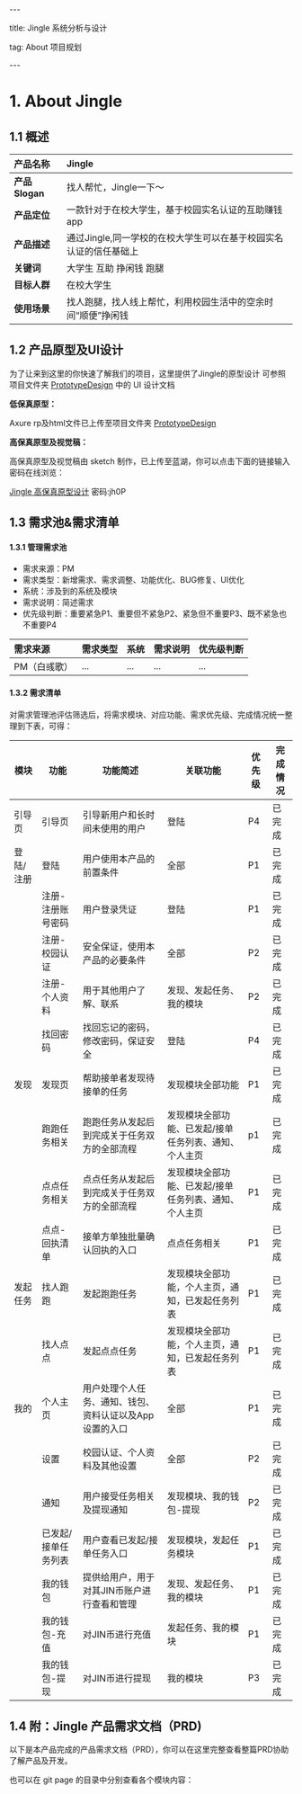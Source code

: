 \---

title: Jingle 系统分析与设计

tag: About 项目规划

\---



# 1. About Jingle

## 1.1 概述

| **产品名称**   | Jingle                                                       |
| :------------- | :----------------------------------------------------------- |
| **产品Slogan** | 找人帮忙，Jingle一下～                                       |
| **产品定位**   | 一款针对于在校大学生，基于校园实名认证的互助赚钱app          |
| **产品描述**   | 通过Jingle,同一学校的在校大学生可以在基于校园实名认证的信任基础上 |
| **关键词**     | 大学生 互助 挣闲钱 跑腿                                      |
| **目标人群**   | 在校大学生                                                   |
| **使用场景**   | 找人跑腿，找人线上帮忙，利用校园生活中的空余时间“顺便”挣闲钱 |



## 1.2 产品原型及UI设计

为了让来到这里的你快速了解我们的项目，这里提供了Jingle的原型设计
可参照项目文件夹 [PrototypeDesign](https://github.com/systemanalyse/raiseMoney/tree/master/PrototypeDesign) 中的 UI 设计文档

**低保真原型：**

Axure rp及html文件已上传至项目文件夹 [PrototypeDesign](https://github.com/systemanalyse/raiseMoney/tree/master/PrototypeDesign) 

**高保真原型及视觉稿：**

高保真原型及视觉稿由 sketch 制作，已上传至蓝湖，你可以点击下面的链接输入密码在线浏览：

[Jingle 高保真原型设计](https://lanhuapp.com/url/RFtA5 )  密码:jh0P



## 1.3 需求池&需求清单

#### 1.3.1 管理需求池

- 需求来源：PM
- 需求类型：新增需求、需求调整、功能优化、BUG修复、UI优化
- 系统：涉及到的系统及模块
- 需求说明：简述需求
- 优先级判断：重要紧急P1、重要但不紧急P2、紧急但不重要P3、既不紧急也不重要P4

| 需求来源     | 需求类型 | 系统 | 需求说明 | 优先级判断 |
| :----------- | :------- | :--- | :------- | :--------- |
| PM（白彧歌） | ...      | ...  | ...      | ...        |

#### 1.3.2 需求清单

对需求管理池评估筛选后，将需求模块、对应功能、需求优先级、完成情况统一整理到下表，可得：

| 模块      | 功能                | 功能简述                                                | 关联功能                                              | 优先级 | 完成情况 |
| --------- | ------------------- | ------------------------------------------------------- | ----------------------------------------------------- | ------ | -------- |
| 引导页    | 引导页              | 引导新用户和长时间未使用的用户                          | 登陆                                                  | P4     | 已完成   |
| 登陆/注册 | 登陆                | 用户使用本产品的前置条件                                | 全部                                                  | P1     | 已完成   |
|           | 注册-注册账号密码   | 用户登录凭证                                            | 登陆                                                  | P1     | 已完成   |
|           | 注册-校园认证       | 安全保证，使用本产品的必要条件                          | 全部                                                  | P2     | 已完成   |
|           | 注册-个人资料       | 用于其他用户了解、联系                                  | 发现、发起任务、我的模块                              | P2     | 已完成   |
|           | 找回密码            | 找回忘记的密码，修改密码，保证安全                      | 登陆                                                  | P4     | 已完成   |
| 发现      | 发现页              | 帮助接单者发现待接单的任务                              | 发现模块全部功能                                      | P1     | 已完成   |
|           | 跑跑任务相关        | 跑跑任务从发起后到完成关于任务双方的全部流程            | 发现模块全部功能、已发起/接单任务列表、通知、个人主页 | p1     | 已完成   |
|           | 点点任务相关        | 点点任务从发起后到完成关于任务双方的全部流程            | 发现模块全部功能、已发起/接单任务列表、通知、个人主页 | P1     | 已完成   |
|           | 点点-回执清单       | 接单方单独批量确认回执的入口                            | 点点任务相关                                          | P1     | 已完成   |
| 发起任务  | 找人跑跑            | 发起跑跑任务                                            | 发现模块全部功能，个人主页，通知，已发起任务列表      | P1     | 已完成   |
|           | 找人点点            | 发起点点任务                                            | 发现模块全部功能，个人主页，通知，已发起任务列表      | P1     | 已完成   |
| 我的      | 个人主页            | 用户处理个人任务、通知、钱包、资料认证以及App设置的入口 | 全部                                                  | P1     | 已完成   |
|           | 设置                | 校园认证、个人资料及其他设置                            | 全部                                                  | P2     | 已完成   |
|           | 通知                | 用户接受任务相关及提现通知                              | 发现模块、我的钱包-提现                               | P2     | 已完成   |
|           | 已发起/接单任务列表 | 用户查看已发起/接单任务入口                             | 发现模块，发起任务模块                                | P1     | 已完成   |
|           | 我的钱包            | 提供给用户，用于对其JIN币账户进行查看和管理             | 发现、发起任务、我的模块                              | P1     | 已完成   |
|           | 我的钱包-充值       | 对JIN币进行充值                                         | 发起任务、我的模块                                    | P1     | 已完成   |
|           | 我的钱包-提现       | 对JIN币进行提现                                         | 我的模块                                              | P3     | 已完成   |



## 1.4 附：Jingle 产品需求文档（PRD)

以下是本产品完成的产品需求文档（PRD），你可以在这里完整查看整篇PRD协助了解产品及开发。

也可以在 git page 的目录中分别查看各个模块内容：

